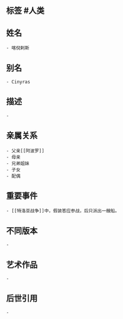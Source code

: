 ## 标签  #人类
## 姓名
	- 喀倪剌斯
## 别名
	- Cinyras
## 描述
	-
## 亲属关系
	- 父亲[[阿波罗]]
	- 母亲
	- 兄弟姐妹
	- 子女
	- 配偶
## 重要事件
	- [[特洛亚战争]]中，假装答应参战，后只派出一艘船。
## 不同版本
	-
## 艺术作品
	-
## 后世引用
	-
